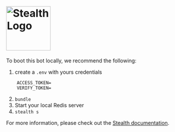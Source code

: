 # <a href='https://hellostealth.org'><img src='http://assets.blackops.nyc/stealth/logo.svg' height='120' alt='Stealth Logo' aria-label='hellostealth.org' /></a>

To boot this bot locally, we recommend the following:



1. create a `.env` with yours credentials

```
    ACCESS_TOKEN=
    VERIFY_TOKEN=
```

2. `bundle`
3. Start your local Redis server
4. `stealth s`

For more information, please check out the [Stealth documentation](https://hellostealth.org/docs).
